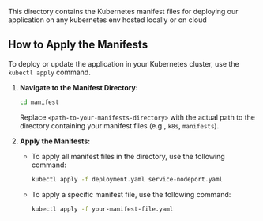 This directory contains the Kubernetes manifest files for deploying our application on any kubernetes env hosted locally or on cloud 

## How to Apply the Manifests

To deploy or update the application in your Kubernetes cluster, use the `kubectl apply` command.

1.  **Navigate to the Manifest Directory:**

    ```bash
    cd manifest
    ```

    Replace `<path-to-your-manifests-directory>` with the actual path to the directory containing your manifest files (e.g., `k8s`, `manifests`).

2.  **Apply the Manifests:**

    * To apply all manifest files in the directory, use the following command:

        ```bash
        kubectl apply -f deployment.yaml service-nodeport.yaml
        ```

    * To apply a specific manifest file, use the following command:

        ```bash
        kubectl apply -f your-manifest-file.yaml
        ```